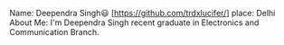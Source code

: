 Name: Deependra Singh😃 [https://github.com/trdxlucifer/]
place: Delhi
About Me: I'm Deependra Singh recent graduate in Electronics and Communication Branch.


